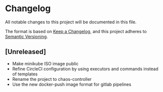 # Changelog
All notable changes to this project will be documented in this file.

The format is based on [Keep a Changelog](https://keepachangelog.com/en/1.0.0/),
and this project adheres to [Semantic Versioning](https://semver.org/spec/v2.0.0.html).

## [Unreleased]

* Make minikube ISO image public
* Refine CircleCI configuration by using executors and commands instead of templates
* Rename the project to chaos-controller
* Use the new docker-push image format for gitlab pipelines
